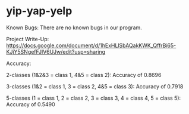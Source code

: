 # yip-yap-yelp

Known Bugs: 
There are no known bugs in our program. 

Project Write-Up: https://docs.google.com/document/d/1hExHLlSbAQakKWK_QffrBi65-KJjY5SNgefFJlV6UJw/edit?usp=sharing

Accuracy: 

2-classes (1&2&3 = class 1, 4&5 = class 2): Accuracy of 0.8696 

3-classes (1&2 = class 1, 3 = class 2, 4&5 = class 3): Accuracy of 0.7918  

5-classes (1 = class 1, 2 = class 2, 3 = class 3, 4 = class 4, 5 = class 5): Accuracy of 0.5490 
